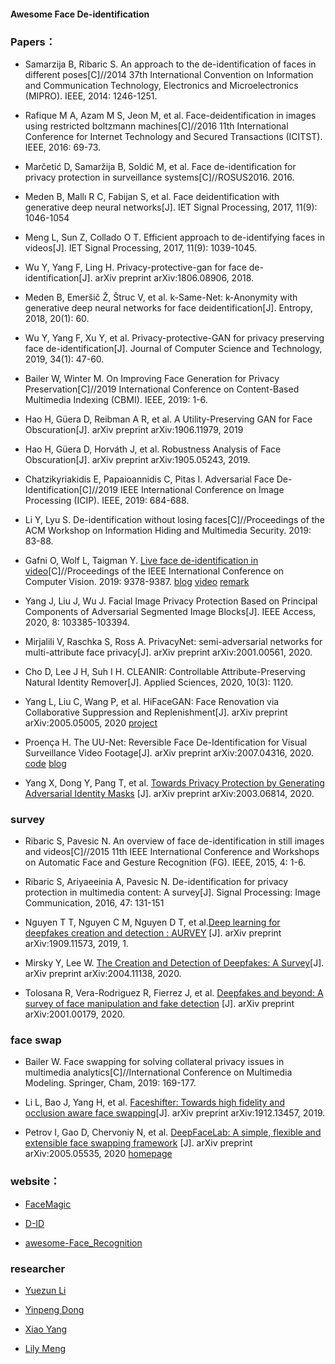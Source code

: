 #### Awesome Face De-identification

### Papers：

* Samarzija B, Ribaric S. An approach to the de-identification of faces in different poses[C]//2014 37th International Convention on Information and Communication Technology, Electronics and Microelectronics (MIPRO). IEEE, 2014: 1246-1251.

* Rafique M A, Azam M S, Jeon M, et al. Face-deidentification in images using restricted boltzmann machines[C]//2016 11th International Conference for Internet Technology and Secured Transactions (ICITST). IEEE, 2016: 69-73.

* Marčetić D, Samaržija B, Soldić M, et al. Face de-identification for privacy protection in surveillance systems[C]//ROSUS2016. 2016.

* Meden B, Mallı R C, Fabijan S, et al. Face deidentification with generative deep neural networks[J]. IET Signal Processing, 2017, 11(9): 1046-1054

* Meng L, Sun Z, Collado O T. Efficient approach to de-identifying faces in videos[J]. IET Signal Processing, 2017, 11(9): 1039-1045.

* Wu Y, Yang F, Ling H. Privacy-protective-gan for face de-identification[J]. arXiv preprint arXiv:1806.08906, 2018.

* Meden B, Emeršič Ž, Štruc V, et al. k-Same-Net: k-Anonymity with generative deep neural networks for face deidentification[J]. Entropy, 2018, 20(1): 60.

* Wu Y, Yang F, Xu Y, et al. Privacy-protective-GAN for privacy preserving face de-identification[J]. Journal of Computer Science and Technology, 2019, 34(1): 47-60.

* Bailer W, Winter M. On Improving Face Generation for Privacy Preservation[C]//2019 International Conference on Content-Based Multimedia Indexing (CBMI). IEEE, 2019: 1-6.

* Hao H, Güera D, Reibman A R, et al. A Utility-Preserving GAN for Face Obscuration[J]. arXiv preprint arXiv:1906.11979, 2019

* Hao H, Güera D, Horváth J, et al. Robustness Analysis of Face Obscuration[J]. arXiv preprint arXiv:1905.05243, 2019.

* Chatzikyriakidis E, Papaioannidis C, Pitas I. Adversarial Face De-Identification[C]//2019 IEEE International Conference on Image Processing (ICIP). IEEE, 2019: 684-688.
* Li Y, Lyu S. De-identification without losing faces[C]//Proceedings of the ACM Workshop on Information Hiding and Multimedia Security. 2019: 83-88.
* Gafni O, Wolf L, Taigman Y. [Live face de-identification in video](https://research.fb.com/wp-content/uploads/2019/10/Live-Face-De-Identification-in-Video.pdf)[C]//Proceedings of the IEEE International Conference on Computer Vision. 2019: 9378-9387.  [blog](https://medium.com/@cdossman/facebook-figures-out-de-identification-in-videos-3e6203d2c176) [video](https://www.youtube.com/watch?v=pxRw8jJ28yI) [remark](https://openreview.net/forum?id=SyfdsjA9FX)

* Yang J, Liu J, Wu J. Facial Image Privacy Protection Based on Principal Components of Adversarial Segmented Image Blocks[J]. IEEE Access, 2020, 8: 103385-103394.

* Mirjalili V, Raschka S, Ross A. PrivacyNet: semi-adversarial networks for multi-attribute face privacy[J]. arXiv preprint arXiv:2001.00561, 2020.

* Cho D, Lee J H, Suh I H. CLEANIR: Controllable Attribute-Preserving Natural Identity Remover[J]. Applied Sciences, 2020, 10(3): 1120.
* Yang L, Liu C, Wang P, et al. HiFaceGAN: Face Renovation via Collaborative Suppression and Replenishment[J]. arXiv preprint arXiv:2005.05005, 2020 [project](https://github.com/Lotayou/Face-Renovation)
* Proença H. The UU-Net: Reversible Face De-Identification for Visual Surveillance Video Footage[J]. arXiv preprint arXiv:2007.04316, 2020. [code](https://github.com/hugomcp/uu-net) [blog](https://zhuanlan.zhihu.com/p/101402677)
* Yang X, Dong Y, Pang T, et al. [Towards Privacy Protection by Generating Adversarial Identity Masks]((https://arxiv.org/pdf/2003.06814.pdf)) [J]. arXiv preprint arXiv:2003.06814, 2020.

### survey

* Ribaric S, Pavesic N. An overview of face de-identification in still images and videos[C]//2015 11th IEEE International Conference and Workshops on Automatic Face and Gesture Recognition (FG). IEEE, 2015, 4: 1-6.
* Ribaric S, Ariyaeeinia A, Pavesic N. De-identification for privacy protection in multimedia content: A survey[J]. Signal Processing: Image Communication, 2016, 47: 131-151

* Nguyen T T, Nguyen C M, Nguyen D T, et al.[Deep learning for deepfakes creation and detection : AURVEY](https://arxiv.org/pdf/1909.11573.pdf) [J]. arXiv preprint arXiv:1909.11573, 2019, 1.
* Mirsky Y, Lee W. [The Creation and Detection of Deepfakes: A Survey](https://arxiv.org/pdf/2004.11138.pdf)[J]. arXiv preprint arXiv:2004.11138, 2020.
* Tolosana R, Vera-Rodriguez R, Fierrez J, et al. [Deepfakes and beyond: A survey of face manipulation and fake detection](https://arxiv.org/pdf/2001.00179.pdf) [J]. arXiv preprint arXiv:2001.00179, 2020.

### face swap

* Bailer W. Face swapping for solving collateral privacy issues in multimedia analytics[C]//International Conference on Multimedia Modeling. Springer, Cham, 2019: 169-177.

* Li L, Bao J, Yang H, et al. [Faceshifter: Towards high fidelity and occlusion aware face swapping](https://arxiv.org/pdf/1912.13457.pdf)[J]. arXiv preprint arXiv:1912.13457, 2019.
* Petrov I, Gao D, Chervoniy N, et al. [DeepFaceLab: A simple, flexible and extensible face swapping framework](https://arxiv.org/pdf/2005.05535.pdf) [J]. arXiv preprint arXiv:2005.05535, 2020 [homepage](https://github.com/iperov/DeepFaceLab)

### website：
* [FaceMagic](https://zhuanlan.zhihu.com/p/187144959?utm_source=wechat_session&utm_medium=social&utm_oi=61368166252544&utm_campaign=shareopn)

* [D-ID](https://www.deidentification.co/)

* [awesome-Face_Recognition](https://github.com/ChanChiChoi/awesome-Face_Recognition)

### researcher
* [Yuezun Li](https://scholar.google.com/citations?hl=en&user=v0Qt7BAAAAAJ&view_op=list_works&sortby=pubdate)

* [Yinpeng Dong](http://ml.cs.tsinghua.edu.cn/~yinpeng/)

* [Xiao Yang](https://scholar.google.com/citations?user=bwkwp0MAAAAJ&hl=zh-CN)

* [Lily Meng](https://researchprofiles.herts.ac.uk/portal/en/persons/lily-meng(96317c69-19cb-4db8-b90b-206181ab1739).html)

